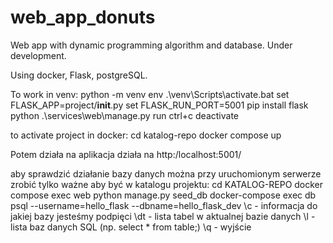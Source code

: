# web_app_donuts
Web app with dynamic programming algorithm and database. Under development.

Using docker, Flask, postgreSQL. 



To work in venv:
python -m venv env
.\\venv\Scripts\activate.bat
set FLASK_APP=project/__init__.py
set FLASK_RUN_PORT=5001
pip install flask
python .\services\web\manage.py run
ctrl+c
deactivate

to activate project in docker:
cd katalog-repo
docker compose up

Potem działa na aplikacja działa na http:/localhost:5001/

aby sprawdzić działanie bazy danych można przy uruchomionym serwerze zrobić tylko ważne aby być w katalogu projektu:
cd KATALOG-REPO
docker compose exec web python manage.py seed_db
docker-compose exec db psql --username=hello_flask --dbname=hello_flask_dev
\c - informacja do jakiej bazy jesteśmy podpięci
\dt - lista tabel w aktualnej bazie danych
\l - lista baz danych
SQL (np. select * from table;)
\q - wyjście 
